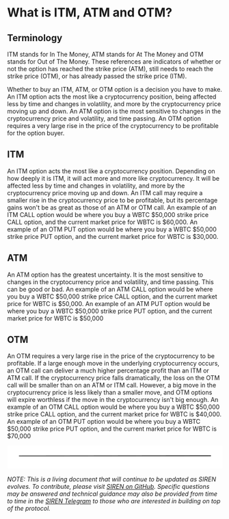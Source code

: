 # What is ITM, ATM and OTM?

## Terminology

ITM stands for In The Money, ATM stands for At The Money and OTM stands for Out of The Money. These references are indicators of whether or not the option has reached the strike price (ATM), still needs to reach the strike price (OTM), or has already passed the strike price (ITM).

Whether to buy an ITM, ATM, or OTM option is a decision you have to make. An ITM option acts the most like a cryptocurrency position, being affected less by time and changes in volatility, and more by the cryptocurrency price moving up and down. An ATM option is the most sensitive to changes in the cryptocurrency price and volatility, and time passing. An OTM option requires a very large rise in the price of the cryptocurrency to be profitable for the option buyer.

## ITM

An ITM option acts the most like a cryptocurrency position. Depending on how deeply it is ITM, it will act more and more like cryptocurrency. It will be affected less by time and changes in volatility, and more by the cryptocurrency price moving up and down. An ITM call may require a smaller rise in the cryptocurrency price to be profitable, but its percentage gains won't be as great as those of an ATM or OTM call. An example of an ITM CALL option would be where you buy a WBTC $50,000 strike price CALL option, and the current market price for WBTC is $60,000. An example of an OTM PUT option would be where you buy a WBTC $50,000 strike price PUT option, and the current market price for WBTC is $30,000.

## ATM

An ATM option has the greatest uncertainty. It is the most sensitive to changes in the cryptocurrency price and volatility, and time passing. This can be good or bad. An example of an ATM CALL option would be where you buy a WBTC $50,000 strike price CALL option, and the current market price for WBTC is $50,000. An example of an ATM PUT option would be where you buy a WBTC $50,000 strike price PUT option, and the current market price for WBTC is $50,000

## OTM

An OTM requires a very large rise in the price of the cryptocurrency to be profitable. If a large enough move in the underlying cryptocurrency occurs, an OTM call can deliver a much higher percentage profit than an ITM or ATM call. If the cryptocurrency price falls dramatically, the loss on the OTM call will be smaller than on an ATM or ITM call. However, a big move in the cryptocurrency price is less likely than a smaller move, and OTM options will expire worthless if the move in the cryptocurrency isn't big enough. An example of an OTM CALL option would be where you buy a WBTC $50,000 strike price CALL option, and the current market price for WBTC is $40,000. An example of an OTM PUT option would be where you buy a WBTC $50,000 strike price PUT option, and the current market price for WBTC is $70,000

![](../.gitbook/assets/image.png)

_NOTE: This is a living document that will continue to be updated as SIREN evolves. To contribute, please visit_ [_SIREN on GitHub_](https://github.com/sirenmarkets/core)_. Specific questions may be answered and technical guidance may also be provided from time to time in the_ [_SIREN Telegram_](https://t.me/sirenmarkets) _to those who are interested in building on top of the protocol._

